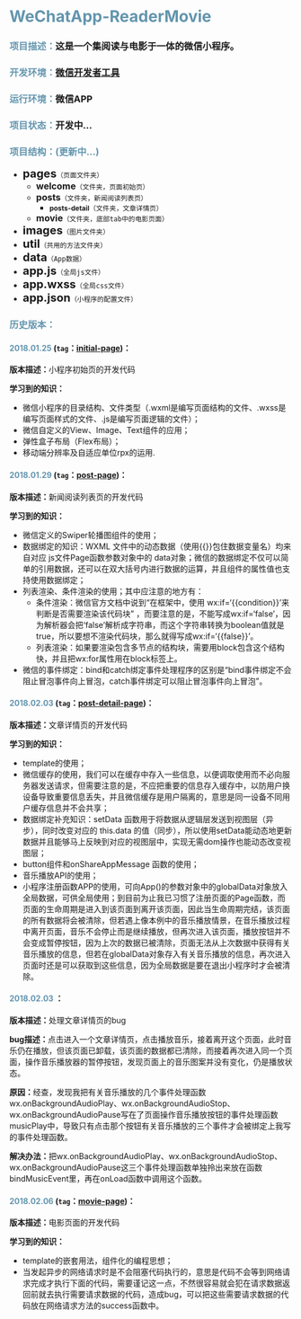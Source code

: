 # <span style="color:#6395AE">WeChatApp-ReaderMovie</span>
### <span style="color:#6395AE">项目描述：</span>这是一个集阅读与电影于一体的微信小程序。

### <span style="color:#6395AE">开发环境：</span>[微信开发者工具](https://mp.weixin.qq.com/debug/wxadoc/dev/devtools/download.html)<br />

### <span style="color:#6395AE">运行环境：</span>微信APP<br />

### <span style="color:#6395AE">项目状态：</span>开发中...

### <span style="color:#6395AE">项目结构：(更新中...) </span>        
- <span style="font-size:20px;">**pages**</span>`（页面文件夹）`
    - <span style="font-size:16px;">**welcome**</span>`（文件夹，页面初始页）`
    -  <span style="font-size:16px;">**posts**</span>`（文件夹，新闻阅读列表页）`
    	-  <span style="font-size:12px;">**posts-detail**</span>`（文件夹，文章详情页）`
    -   <span style="font-size:16px;">**movie**</span>`（文件夹，底部tab中的电影页面）`
- <span style="font-size:20px;">**images**</span>`（图片文件夹）`
- <span style="font-size:20px;">**util**</span>`（共用的方法文件夹）`
- <span style="font-size:20px;">**data**</span>`（App数据）`
- <span style="font-size:20px;">**app.js**</span>`（全局js文件）`
- <span style="font-size:20px;">**app.wxss**</span>`（全局css文件）`
- <span style="font-size:20px;">**app.json**</span>`（小程序的配置文件）`

### <span style="color:#6395AE">历史版本：</span>
      
#### <span style="color:#6395AE">**2018.01.25**</span> (`tag`：[initial-page](https://github.com/yuchongz/WeChatApp-ReaderMovie/tree/initial-page))：

<strong>版本描述：</strong>小程序初始页的开发代码<br />

<strong>学习到的知识：</strong><br />

- 微信小程序的目录结构、文件类型（.wxml是编写页面结构的文件、.wxss是编写页面样式的文件、.js是编写页面逻辑的文件）；
- 微信自定义的View、Image、Text组件的应用；
- 弹性盒子布局（Flex布局）；
- 移动端分辨率及自适应单位rpx的运用.

#### <span style="color:#6395AE">**2018.01.29**</span> (`tag`：[post-page](https://github.com/yuchongz/WeChatApp-ReaderMovie/tree/post-page))：

<strong>版本描述：</strong>新闻阅读列表页的开发代码<br />

<strong>学习到的知识：</strong><br />

- 微信定义的Swiper轮播图组件的使用；
- 数据绑定的知识：WXML 文件中的动态数据（使用{{}}包住数据变量名）均来自对应 js文件Page函数参数对象中的 data对象；微信的数据绑定不仅可以简单的引用数据，还可以在双大括号内进行数据的运算，并且组件的属性值也支持使用数据绑定；
- 列表渲染、条件渲染的使用；其中应注意的地方有：
	- 条件渲染：微信官方文档中说到“在框架中，使用 wx:if=‘{{condition}}’来判断是否需要渲染该代码块” ，而要注意的是，不能写成wx:if=‘false’，因为解析器会把‘false’解析成字符串，而这个字符串转换为boolean值就是true，所以要想不渲染代码块，那么就得写成wx:if=‘{{false}}’。
	- 列表渲染：如果要渲染包含多节点的结构块，需要用block包含这个结构快，并且把wx:for属性用在block标签上。
- 微信的事件绑定：bind和catch绑定事件处理程序的区别是“bind事件绑定不会阻止冒泡事件向上冒泡，catch事件绑定可以阻止冒泡事件向上冒泡”。

#### <span style="color:#6395AE">**2018.02.03**</span> (`tag`：[post-detail-page](https://github.com/yuchongz/WeChatApp-ReaderMovie/tree/post-detail-page))：

<strong>版本描述：</strong>文章详情页的开发代码<br />

<strong>学习到的知识：</strong><br />

- template的使用；
- 微信缓存的使用，我们可以在缓存中存入一些信息，以便调取使用而不必向服务器发送请求，但需要注意的是，不应把重要的信息存入缓存中，以防用户换设备导致重要信息丢失，并且微信缓存是用户隔离的，意思是同一设备不同用户缓存信息并不会共享；
- 数据绑定补充知识：setData 函数用于将数据从逻辑层发送到视图层（异步），同时改变对应的 this.data 的值（同步），所以使用setData能动态地更新数据并且能够马上反映到对应的视图层中，实现无需dom操作也能动态改变视图层；
- button组件和onShareAppMessage 函数的使用；
- 音乐播放API的使用；
- 小程序注册函数APP的使用，可向App()的参数对象中的globalData对象放入全局数据，可供全局使用；到目前为止我已习惯了注册页面的Page函数，而页面的生命周期是进入到该页面到离开该页面，因此当生命周期完结，该页面的所有数据将会被清除，但若遇上像本例中的音乐播放情景，在音乐播放过程中离开页面，音乐不会停止而是继续播放，但再次进入该页面，播放按钮并不会变成暂停按钮，因为上次的数据已被清除，页面无法从上次数据中获得有关音乐播放的信息，但若在globalData对象存入有关音乐播放的信息，再次进入页面时还是可以获取到这些信息，因为全局数据是要在退出小程序时才会被清除。

#### <span style="color:#6395AE">**2018.02.03**</span> ：

<strong>版本描述：</strong>处理文章详情页的bug<br />

<strong>bug描述：</strong>点击进入一个文章详情页，点击播放音乐，接着离开这个页面，此时音乐仍在播放，但该页面已卸载，该页面的数据都已清除，而接着再次进入同一个页面，操作音乐播放器的暂停按钮，发现页面上的音乐图案并没有变化，仍是播放状态。<br />

<strong>原因：</strong>经查，发现我把有关音乐播放的几个事件处理函数wx.onBackgroundAudioPlay、wx.onBackgroundAudioStop、wx.onBackgroundAudioPause写在了页面操作音乐播放按钮的事件处理函数musicPlay中，导致只有点击那个按钮有关音乐播放的三个事件才会被绑定上我写的事件处理函数。

<strong>解决办法：</strong>把wx.onBackgroundAudioPlay、wx.onBackgroundAudioStop、wx.onBackgroundAudioPause这三个事件处理函数单独拎出来放在函数bindMusicEvent里，再在onLoad函数中调用这个函数。

#### <span style="color:#6395AE">**2018.02.06**</span> (`tag`：[movie-page](https://github.com/yuchongz/WeChatApp-ReaderMovie/tree/movie-page))：

<strong>版本描述：</strong>电影页面的开发代码<br />

<strong>学习到的知识：</strong><br />

- template的嵌套用法，组件化的编程思想；
- 当发起异步的网络请求时是不会阻塞代码执行的，意思是代码不会等到网络请求完成才执行下面的代码，需要谨记这一点，不然很容易就会犯在请求数据返回前就去执行需要请求数据的代码，造成bug，可以把这些需要请求数据的代码放在网络请求方法的success函数中。